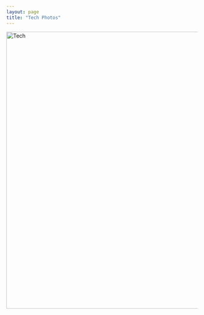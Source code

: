 ```yaml
---
layout: page
title: "Tech Photos"
---
```


<a data-flickr-embed="true" data-header="true" data-footer="true"  href="https://www.flickr.com/photos/samuel-turner/albums/72157657149328673" title="Tech"><img src="https://c6.staticflickr.com/1/653/21948744405_00a005615f_b.jpg" width="730" alt="Tech"></a>
<script async src="//embedr.flickr.com/assets/client-code.js" charset="utf-8"></script>